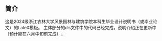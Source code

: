 ## 简介
这是2024级浙江农林大学风景园林与建筑学院本科生毕业设计说明书（或毕业论文）的LateX模板。
主体部分的cls文件中的代码已经完成，说明介绍正在更新中（预计能在六月中旬前完成）...
